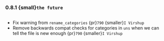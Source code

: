 ### 0.8.1 {small}`the future`

```{rubric} Bug fixes
```

- Fix warning from `rename_categories` {pr}`790` {smaller}`I Virshup`
- Remove backwards compat checks for categories in `uns` when we can tell the file is new enough {pr}`790` {smaller}`I Virshup`

```{rubric} Documentation
```
